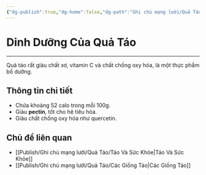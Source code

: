```yaml
---
{"dg-publish":true,"dg-home":false,"dg-path":"Ghi chú mạng lưới/Quả Táo/Dinh Dưỡng Của Quả Táo.md","permalink":"/ghi-chu-mang-luoi/qua-tao/dinh-duong-cua-qua-tao/","dgPassFrontmatter":true,"updated":"2025-01-12T15:21:30.857+07:00"}
---
```


# Dinh Dưỡng Của Quả Táo
---

Quả táo rất giàu chất xơ, vitamin C và chất chống oxy hóa, là một thực phẩm bổ dưỡng.

## Thông tin chi tiết
- Chứa khoảng 52 calo trong mỗi 100g.
- Giàu **pectin**, tốt cho hệ tiêu hóa.
- Giàu chất chống oxy hóa như quercetin.

## Chủ đề liên quan
- [[Publish/Ghi chú mạng lưới/Quả Táo/Táo Và Sức Khỏe\|Táo Và Sức Khỏe]]
- [[Publish/Ghi chú mạng lưới/Quả Táo/Các Giống Táo\|Các Giống Táo]]

